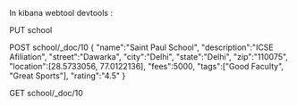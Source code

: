 In kibana webtool devtools :


PUT school

POST school/_doc/10
{
"name":"Saint Paul School", "description":"ICSE Afiliation",
"street":"Dawarka", "city":"Delhi", "state":"Delhi", "zip":"110075",
"location":[28.5733056, 77.0122136], "fees":5000,
"tags":["Good Faculty", "Great Sports"], "rating":"4.5"
}


GET school/_doc/10
